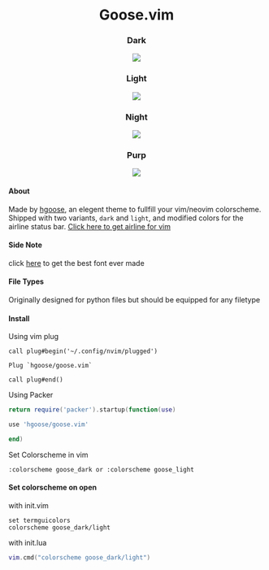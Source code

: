 <!-- <p align="center"> -->
<!-- 	<img src="https://i.imgur.com/Du3bAJL.jpeg"> -->
<!-- </p> -->

<div align="center">

# Goose.vim

### Dark

<img src="https://i.imgur.com/OlxmmMK.png">

### Light

<img src="https://i.imgur.com/QCL8j9q.png">

### Night

<img src="https://i.imgur.com/DflC8pH.png">

### Purp

<img src="https://i.imgur.com/FWwA3ka.png">

</div>


#### About
Made by [hgoose](https://github.com/hgoose), an elegent theme to fullfill your vim/neovim colorscheme.
Shipped with two variants, `dark` and `light`, and  modified colors for the airline status bar. [Click here to get airline for vim](https://github.com/vim-airline/vim-airline)

#### Side Note

click [here](https://github.com/rendello/templeos_font) to get the best font ever made

#### File Types
Originally designed for python files but should be equipped for any filetype

#### Install
Using vim plug

```vim
call plug#begin('~/.config/nvim/plugged')

Plug `hgoose/goose.vim`

call plug#end()

```

Using Packer



```lua
return require('packer').startup(function(use)

use 'hgoose/goose.vim'

end)
```


Set Colorscheme in vim

```vim
:colorscheme goose_dark or :colorscheme goose_light
```

#### Set colorscheme on open


with init.vim

```vim
set termguicolors 
colorscheme goose_dark/light
```

with init.lua

```lua
vim.cmd("colorscheme goose_dark/light")
```
